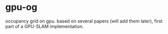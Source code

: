 gpu-og
======

occupancy grid on gpu. based on several papers (will add them later), first part of a GPU-SLAM implementation.
